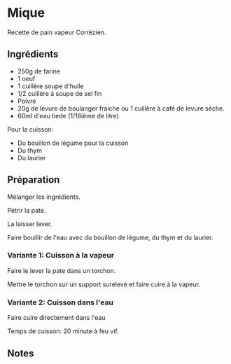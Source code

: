 # Mique
Recette de pain vapeur Corrèzien.

## Ingrédients
- 250g de farine
- 1 oeuf
- 1 cuillère soupe d'huile
- 1/2 cuillère à soupe de sel fin
- Poivre
- 20g de levure de boulanger fraiche ou 1 cuillère à café de levure sèche.
- 60ml d'eau tiede (1/16ième de litre)

Pour la cuisson:
- Du bouillon de légume pour la cuisson
- Du thym
- Du laurier

## Préparation
Mélanger les ingrédients.

Pétrir la pate.

La laisser lever.

Faire bouillir de l'eau avec du bouillon de légume, du thym et du laurier.

### Variante 1: Cuisson à la vapeur
Faire le lever la pate dans un torchon.

Mettre le torchon sur un support surelevé et faire cuire à la vapeur.

### Variante 2: Cuisson dans l'eau
Faire cuire directement dans l'eau

Temps de cuisson: 20 minute à feu vif.

## Notes
